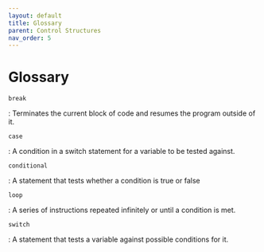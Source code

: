 ```yaml
---
layout: default
title: Glossary
parent: Control Structures
nav_order: 5
---
```


# Glossary


`break`

:   Terminates the current block of code and resumes the program outside
    of it.

`case`

:   A condition in a switch statement for a variable to be tested
    against.

`conditional`

:   A statement that tests whether a condition is true or false

`loop`

:   A series of instructions repeated infinitely or until a condition is
    met.

`switch`

:   A statement that tests a variable against possible conditions for
    it.

